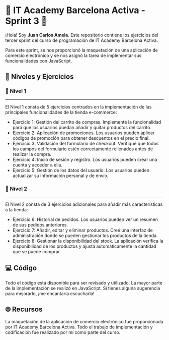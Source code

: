 # 🚀 IT Academy Barcelona Activa - Sprint 3 🚀

¡Hola! Soy **Juan Carlos Amela**. Este repositorio contiene los ejercicios del tercer sprint del curso de programación de IT Academy Barcelona Activa.

Para este sprint, se nos proporcionó la maquetación de una aplicación de comercio electrónico y se nos asignó la tarea de implementar sus funcionalidades con JavaScript.

## 🎯 Niveles y Ejercicios

### 📘 Nivel 1
---
El Nivel 1 consta de 5 ejercicios centrados en la implementación de las principales funcionalidades de la tienda e-commerce:

- Ejercicio 1: Gestión del carrito de compras. Implementé la funcionalidad para que los usuarios puedan añadir y quitar productos del carrito.
- Ejercicio 2: Aplicación de promociones. Los usuarios pueden aplicar códigos de promoción para obtener descuentos en el precio final.
- Ejercicio 3: Validación del formulario de checkout. Verifiqué que todos los campos del formulario estén correctamente rellenados antes de realizar la compra.
- Ejercicio 4: Inicio de sesión y registro. Los usuarios pueden crear una cuenta y acceder a ella.
- Ejercicio 5: Gestión de los datos del usuario. Los usuarios pueden actualizar su información personal y de envío.

### 📗 Nivel 2
---
El Nivel 2 consta de 3 ejercicios adicionales para añadir más características a la tienda:

- Ejercicio 6: Historial de pedidos. Los usuarios pueden ver un resumen de sus pedidos anteriores.
- Ejercicio 7: Añadir, editar y eliminar productos. Creé una interfaz de administración donde se pueden gestionar los productos de la tienda.
- Ejercicio 8: Gestionar la disponibilidad del stock. La aplicación verifica la disponibilidad de los productos y ajusta automáticamente la cantidad que se puede comprar.

## 💻 Código
Todo el código está disponible para ser revisado y utilizado. La mayor parte de la implementación se realizó en JavaScript. Si tienes alguna sugerencia para mejorarlo, ¡me encantaría escucharla!

## 🌐 Recursos
La maquetación de la aplicación de comercio electrónico fue proporcionada por IT Academy Barcelona Activa. Todo el trabajo de implementación y codificación fue realizado por mí como parte del curso.
